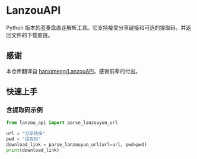# LanzouAPI

Python 版本的蓝奏盘直连解析工具。它支持接受分享链接和可选的提取码，并返回文件的下载直链。

## 感谢
本仓库翻译自 [hanximeng/LanzouAPI](https://github.com/hanximeng/LanzouAPI)，感谢前辈的付出。

## 快速上手

### 含提取码示例
```python
from lanzou_api import parse_lanzouyun_url

url = "分享链接"
pwd = "提取码"
download_link = parse_lanzouyun_url(url=url, pwd=pwd)
print(download_link)
